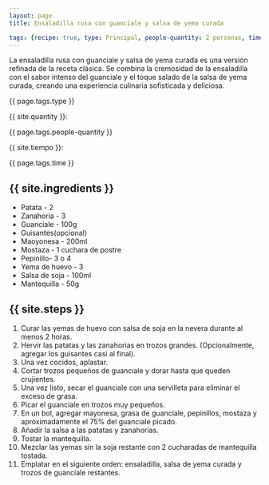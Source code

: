 ```yaml
---
layout: page
title: Ensaladilla rusa con guanciale y salsa de yema curada

tags: {recipe: true, type: Principal, people-quantity: 2 personas, time: 1 hora, punctuation: 5}
---
```


<p class="recipe-description">La ensaladilla rusa con guanciale y salsa de yema curada es una versión refinada de la receta clásica. Se combina la cremosidad de la ensaladilla con el sabor intenso del guanciale y el toque salado de la salsa de yema curada, creando una experiencia culinaria sofisticada y deliciosa.</p>

<div class="recipe-information">
  <div><p class="{{ page.tags.type }}">{{ page.tags.type }}</p></div>
  <div><p>{{ site.quantity }}:</p> {{ page.tags.people-quantity }}</div>
  <div><p>{{ site.tiempo }}:</p> {{ page.tags.time }}</div>
</div>

## {{ site.ingredients }}

  *   Patata - 2
  *   Zanahoria - 3
  *   Guanciale - 100g
  *   Guisantes(opcional)
  *   Maoyonesa - 200ml
  *   Mostaza - 1 cuchara de postre
  *   Pepinillo- 3 o 4
  *   Yema de huevo - 3
  *   Salsa de soja - 100ml
  *   Mantequilla - 50g

## {{ site.steps }}

1. Curar las yemas de huevo con salsa de soja en la nevera durante al menos 2 horas.
2. Hervir las patatas y las zanahorias en trozos grandes. (Opcionalmente, agregar los guisantes casi al final).
3. Una vez cocidos, aplastar.
4. Cortar trozos pequeños de guanciale y dorar hasta que queden crujientes.
5. Una vez listo, secar el guanciale con una servilleta para eliminar el exceso de grasa.
6. Picar el guanciale en trozos muy pequeños.
7. En un bol, agregar mayonesa, grasa de guanciale, pepinillos, mostaza y aproximadamente el 75% del guanciale picado.
8. Añadir la salsa a las patatas y zanahorias.
9. Tostar la mantequilla.
10. Mezclar las yemas sin la soja restante con 2 cucharadas de mantequilla tostada.
11. Emplatar en el siguiente orden: ensaladilla, salsa de yema curada y trozos de guanciale restantes.